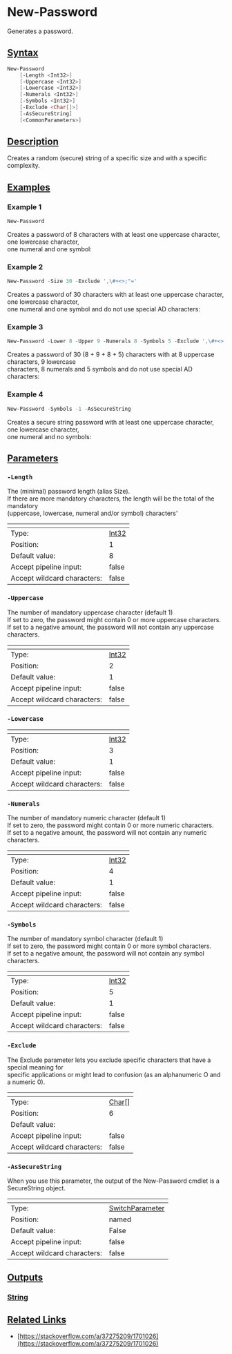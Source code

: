 # New-Password
Generates a password.
## [Syntax](#syntax)
```PowerShell
New-Password
    [-Length <Int32>]
    [-Uppercase <Int32>]
    [-Lowercase <Int32>]
    [-Numerals <Int32>]
    [-Symbols <Int32>]
    [-Exclude <Char[]>]
    [-AsSecureString]
    [<CommonParameters>]
```
## [Description](#description)
 Creates a random (secure) string of a specific size and with a specific complexity.

## [Examples](exampls)
### Example 1
```PowerShell
New-Password
```
 Creates a password of 8 characters with at least one uppercase character, one lowercase character,  
one numeral and one symbol:

### Example 2
```PowerShell
New-Password -Size 30 -Exclude ',\#+<>;"='
```
 Creates a password of 30 characters with at least one uppercase character, one lowercase character,  
one numeral and one symbol and do not use special AD characters:

### Example 3
```PowerShell
New-Password -Lower 8 -Upper 9 -Numerals 8 -Symbols 5 -Exclude ',\#+<>;"='
```
 Creates a password of 30 (8 + 9 + 8 + 5) characters with at 8 uppercase characters, 9 lowercase  
characters, 8 numerals and 5 symbols and do not use special AD characters:

### Example 4
```PowerShell
New-Password -Symbols -1 -AsSecureString
```
 Creates a secure string password with at least one uppercase character, one lowercase character,  
one numeral and no symbols:

## [Parameters](#parameters)
### `-Length`
 The (minimal) password length (alias Size).  
If there are more mandatory characters, the length will be the total of the mandatory  
(uppercase, lowercase, numeral and/or symbol) characters&#39;

| <!--                    --> | <!-- --> |
| --------------------------- | -------- |
| Type:                       | [Int32](https://docs.microsoft.com/en-us/dotnet/api/System.Int32) |
| Position:                   | 1 |
| Default value:              | 8 |
| Accept pipeline input:      | false |
| Accept wildcard characters: | false |
### `-Uppercase`
 The number of mandatory uppercase character (default 1)  
If set to zero, the password might contain 0 or more uppercase characters.  
If set to a negative amount, the password will not contain any uppercase characters.

| <!--                    --> | <!-- --> |
| --------------------------- | -------- |
| Type:                       | [Int32](https://docs.microsoft.com/en-us/dotnet/api/System.Int32) |
| Position:                   | 2 |
| Default value:              | 1 |
| Accept pipeline input:      | false |
| Accept wildcard characters: | false |
### `-Lowercase`
| <!--                    --> | <!-- --> |
| --------------------------- | -------- |
| Type:                       | [Int32](https://docs.microsoft.com/en-us/dotnet/api/System.Int32) |
| Position:                   | 3 |
| Default value:              | 1 |
| Accept pipeline input:      | false |
| Accept wildcard characters: | false |
### `-Numerals`
 The number of mandatory numeric character (default 1)  
If set to zero, the password might contain 0 or more numeric characters.  
If set to a negative amount, the password will not contain any numeric characters.

| <!--                    --> | <!-- --> |
| --------------------------- | -------- |
| Type:                       | [Int32](https://docs.microsoft.com/en-us/dotnet/api/System.Int32) |
| Position:                   | 4 |
| Default value:              | 1 |
| Accept pipeline input:      | false |
| Accept wildcard characters: | false |
### `-Symbols`
 The number of mandatory symbol character (default 1)  
If set to zero, the password might contain 0 or more symbol characters.  
If set to a negative amount, the password will not contain any symbol characters.

| <!--                    --> | <!-- --> |
| --------------------------- | -------- |
| Type:                       | [Int32](https://docs.microsoft.com/en-us/dotnet/api/System.Int32) |
| Position:                   | 5 |
| Default value:              | 1 |
| Accept pipeline input:      | false |
| Accept wildcard characters: | false |
### `-Exclude`
 The Exclude parameter lets you exclude specific characters that have a special meaning for  
specific applications or might lead to confusion (as an alphanumeric O and a numeric 0).

| <!--                    --> | <!-- --> |
| --------------------------- | -------- |
| Type:                       | [Char[]](https://docs.microsoft.com/en-us/dotnet/api/System.Char[]) |
| Position:                   | 6 |
| Default value:              |  |
| Accept pipeline input:      | false |
| Accept wildcard characters: | false |
### `-AsSecureString`
 When you use this parameter, the output of the New-Password cmdlet is a SecureString object.

| <!--                    --> | <!-- --> |
| --------------------------- | -------- |
| Type:                       | [SwitchParameter](https://docs.microsoft.com/en-us/dotnet/api/System.Management.Automation.SwitchParameter) |
| Position:                   | named |
| Default value:              | False |
| Accept pipeline input:      | false |
| Accept wildcard characters: | false |
## [Outputs](#outputs)
### [String](https://docs.microsoft.com/en-us/dotnet/api/System.String)
## [Related Links](#related-links)
* [https://stackoverflow.com/a/37275209/1701026](https://stackoverflow.com/a/37275209/1701026)
